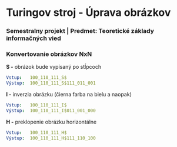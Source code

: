 # Turingov stroj - Úprava obrázkov

### Semestralny projekt | Predmet:  Teoretické základy informačných vied

### Konvertovanie obrázkov NxN 
**S -** obrázok bude vypísaný po stĺpcoch

```yaml
Vstup:   100_110_111_S$
Výstup:  100_110_111_S$111_011_001
```
**I -** inverzia obrázku (čierna farba na bielu a naopak)

```yaml
Vstup:   100_110_111_I$
Výstup:  100_110_111_I$011_001_000
```
**H -** preklopenie obrázku horizontálne

```yaml
Vstup:   100_110_111_H$
Výstup:  100_110_111_H$111_110_100
```
